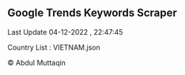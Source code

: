 

## Google Trends Keywords Scraper 
 
Last Update 04-12-2022 , 22:47:45

Country List :
VIETNAM.json



© Abdul Muttaqin 
